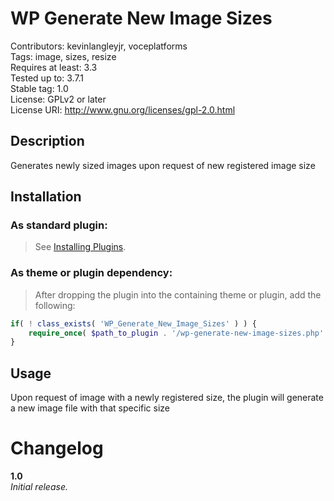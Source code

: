 WP Generate New Image Sizes
==================

Contributors: kevinlangleyjr, voceplatforms  
Tags: image, sizes, resize  
Requires at least: 3.3  
Tested up to: 3.7.1  
Stable tag: 1.0  
License: GPLv2 or later  
License URI: http://www.gnu.org/licenses/gpl-2.0.html

## Description
Generates newly sized images upon request of new registered image size

## Installation

### As standard plugin:
> See [Installing Plugins](http://codex.wordpress.org/Managing_Plugins#Installing_Plugins).

### As theme or plugin dependency:
> After dropping the plugin into the containing theme or plugin, add the following:

```php
if( ! class_exists( 'WP_Generate_New_Image_Sizes' ) ) {
	require_once( $path_to_plugin . '/wp-generate-new-image-sizes.php' );
}
```

## Usage
Upon request of image with a newly registered size, the plugin will generate a new image file with that specific size

# Changelog

**1.0**  
*Initial release.*
